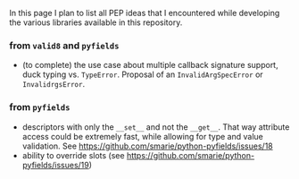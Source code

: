 
In this page I plan to list all PEP ideas that I encountered while developing the various libraries available in this repository.

### from `valid8` and `pyfields`

 * (to complete) the use case about multiple callback signature support, duck typing vs. `TypeError`. Proposal of an `InvalidArgSpecError` or `InvalidrgsError`.

### from `pyfields`

 * descriptors with only the `__set__` and not the `__get__`. That way attribute access could be extremely fast, while allowing for type and value validation. See https://github.com/smarie/python-pyfields/issues/18 
 * ability to override slots (see https://github.com/smarie/python-pyfields/issues/19)
 
